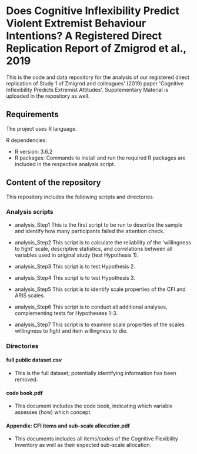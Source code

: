 # Does Cognitive Inflexibility Predict Violent Extremist Behaviour Intentions? A Registered Direct Replication Report of Zmigrod et al., 2019

This is the code and data repository for the analysis of our registered direct replication of Study 1 of Zmigrod and colleagues' (2019) paper 'Cognitive Inflexibility Predicts Extremist Attitudes'. Supplementary Material is uploaded in the repository as well.

## Requirements

The project uses R language.

R dependencies:
* R version: 3.6.2
* R packages: Commands to install and run the required R packages are included in the respective analysis script.



## Content of the repository

This repository includes the following scripts and directories.

### Analysis scripts

- analysis_Step1
This is the first script to be run to describe the sample and identify how many participants failed the attention check.

- analysis_Step2
This script is to calculate the reliability of the 'willingness to fight' scale, descriptive statistics, and correlations between all variables used in original study (test Hypothesis 1).

- analysis_Step3
This script is to test Hypothesis 2.

- analysis_Step4
This script is to test Hypothesis 3.

- analysis_Step5
This script is to identify scale properties of the CFI and ARIS scales.

- analysis_Step6
This script is to conduct all additional analyses, complementing tests for Hypothesess 1-3.

- analysis_Step7
This script is to examine scale properties of the scales willingness to fight and item willingness to die.


### Directories

#### full public dataset.csv
- This is the full dataset; potentially identifying information has been removed. 

#### code book.pdf
- This document includes the code book, indicating which variable assesses (how) which concept.

#### Appendix: CFI items and sub-scale allocation.pdf
- This documents includes all items/codes of the Cognitive Flexibility Inventory as well as their expected sub-scale allocation.


